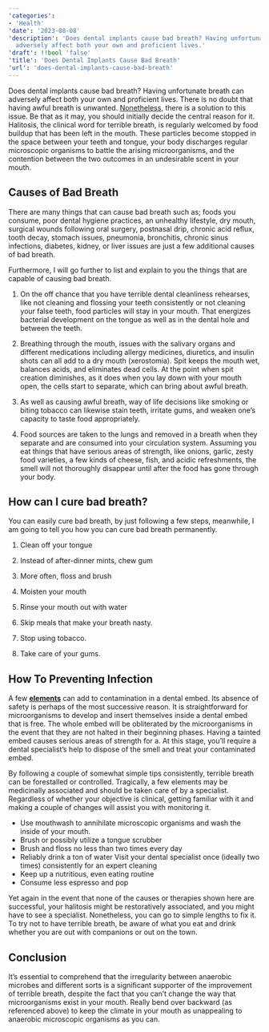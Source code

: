 ```yaml
---
'categories':
- 'Health'
'date': '2023-08-08'
'description': 'Does dental implants cause bad breath? Having unfortunate breath can
  adversely affect both your own and proficient lives.'
'draft': !!bool 'false'
'title': 'Does Dental Implants Cause Bad Breath'
'url': 'does-dental-implants-cause-bad-breath'
---
```

 


Does dental implants cause bad breath? Having unfortunate breath can adversely affect both your own and proficient lives. There is no doubt that having awful breath is unwanted. [Nonetheless,](https://vitalmayfair.com/my-best-friend-nursing-pillow-cover/) there is a solution to this issue. Be that as it may, you should initially decide the central reason for it. Halitosis, the clinical word for terrible breath, is regularly welcomed by food buildup that has been left in the mouth. These particles become stopped in the space between your teeth and tongue, your body discharges regular microscopic organisms to battle the arising microorganisms, and the contention between the two outcomes in an undesirable scent in your mouth.


**Causes of Bad Breath**
------------------------


There are many things that can cause bad breath such as; foods you consume, poor dental hygiene practices, an unhealthy lifestyle, dry mouth, surgical wounds following oral surgery, postnasal drip, chronic acid reflux, tooth decay, stomach issues, pneumonia, bronchitis, chronic sinus infections, diabetes, kidney, or liver issues are just a few additional causes of bad breath.


Furthermore, I will go further to list and explain to you the things that are capable of causing bad breath.


1. On the off chance that you have terrible dental cleanliness rehearses, like not cleaning and flossing your teeth consistently or not cleaning your false teeth, food particles will stay in your mouth. That energizes bacterial development on the tongue as well as in the dental hole and between the teeth.


2. Breathing through the mouth, issues with the salivary organs and different medications including allergy medicines, diuretics, and insulin shots can all add to a dry mouth (xerostomia). Spit keeps the mouth wet, balances acids, and eliminates dead cells. At the point when spit creation diminishes, as it does when you lay down with your mouth open, the cells start to separate, which can bring about awful breath.


3. As well as causing awful breath, way of life decisions like smoking or biting tobacco can likewise stain teeth, irritate gums, and weaken one’s capacity to taste food appropriately.


4. Food sources are taken to the lungs and removed in a breath when they separate and are consumed into your circulation system. Assuming you eat things that have serious areas of strength, like onions, garlic, zesty food varieties, a few kinds of cheese, fish, and acidic refreshments, the smell will not thoroughly disappear until after the food has gone through your body.


**How can I cure bad breath?**
------------------------------


You can easily cure bad breath, by just following a few steps, meanwhile, I am going to tell you how you can cure bad breath permanently.


1. Clean off your tongue


2. Instead of after-dinner mints, chew gum


3. More often, floss and brush


4. Moisten your mouth


5. Rinse your mouth out with water


6. Skip meals that make your breath nasty.


7. Stop using tobacco.


8. Take care of your gums.


**How To Preventing Infection**
-------------------------------


A few **[elements](https://vitalmayfair.com/how-to-gain-weight-muscle-for-skinny-guys/)** can add to contamination in a dental embed. Its absence of safety is perhaps of the most successive reason. It is straightforward for microorganisms to develop and insert themselves inside a dental embed that is free. The whole embed will be obliterated by the microorganisms in the event that they are not halted in their beginning phases. Having a tainted embed causes serious areas of strength for a. At this stage, you’ll require a dental specialist’s help to dispose of the smell and treat your contaminated embed.


By following a couple of somewhat simple tips consistently, terrible breath can be forestalled or controlled. Tragically, a few elements may be medicinally associated and should be taken care of by a specialist. Regardless of whether your objective is clinical, getting familiar with it and making a couple of changes will assist you with monitoring it.


* Use mouthwash to annihilate microscopic organisms and wash the inside of your mouth.
* Brush or possibly utilize a tongue scrubber
* Brush and floss no less than two times every day
* Reliably drink a ton of water Visit your dental specialist once (ideally two times) consistently for an expert cleaning
* Keep up a nutritious, even eating routine
* Consume less espresso and pop


Yet again in the event that none of the causes or therapies shown here are successful, your halitosis might be restoratively associated, and you might have to see a specialist. Nonetheless, you can go to simple lengths to fix it. To try not to have terrible breath, be aware of what you eat and drink whether you are out with companions or out on the town.


**Conclusion**
--------------


It’s essential to comprehend that the irregularity between anaerobic microbes and different sorts is a significant supporter of the improvement of terrible breath, despite the fact that you can’t change the way that microorganisms exist in your mouth. Really bend over backward (as referenced above) to keep the climate in your mouth as unappealing to anaerobic microscopic organisms as you can.
